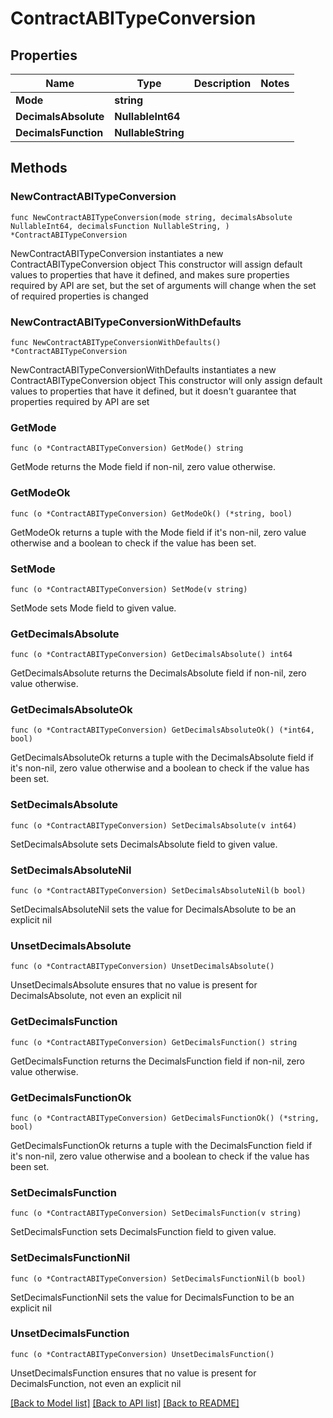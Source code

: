 # ContractABITypeConversion

## Properties

Name | Type | Description | Notes
------------ | ------------- | ------------- | -------------
**Mode** | **string** |  | 
**DecimalsAbsolute** | **NullableInt64** |  | 
**DecimalsFunction** | **NullableString** |  | 

## Methods

### NewContractABITypeConversion

`func NewContractABITypeConversion(mode string, decimalsAbsolute NullableInt64, decimalsFunction NullableString, ) *ContractABITypeConversion`

NewContractABITypeConversion instantiates a new ContractABITypeConversion object
This constructor will assign default values to properties that have it defined,
and makes sure properties required by API are set, but the set of arguments
will change when the set of required properties is changed

### NewContractABITypeConversionWithDefaults

`func NewContractABITypeConversionWithDefaults() *ContractABITypeConversion`

NewContractABITypeConversionWithDefaults instantiates a new ContractABITypeConversion object
This constructor will only assign default values to properties that have it defined,
but it doesn't guarantee that properties required by API are set

### GetMode

`func (o *ContractABITypeConversion) GetMode() string`

GetMode returns the Mode field if non-nil, zero value otherwise.

### GetModeOk

`func (o *ContractABITypeConversion) GetModeOk() (*string, bool)`

GetModeOk returns a tuple with the Mode field if it's non-nil, zero value otherwise
and a boolean to check if the value has been set.

### SetMode

`func (o *ContractABITypeConversion) SetMode(v string)`

SetMode sets Mode field to given value.


### GetDecimalsAbsolute

`func (o *ContractABITypeConversion) GetDecimalsAbsolute() int64`

GetDecimalsAbsolute returns the DecimalsAbsolute field if non-nil, zero value otherwise.

### GetDecimalsAbsoluteOk

`func (o *ContractABITypeConversion) GetDecimalsAbsoluteOk() (*int64, bool)`

GetDecimalsAbsoluteOk returns a tuple with the DecimalsAbsolute field if it's non-nil, zero value otherwise
and a boolean to check if the value has been set.

### SetDecimalsAbsolute

`func (o *ContractABITypeConversion) SetDecimalsAbsolute(v int64)`

SetDecimalsAbsolute sets DecimalsAbsolute field to given value.


### SetDecimalsAbsoluteNil

`func (o *ContractABITypeConversion) SetDecimalsAbsoluteNil(b bool)`

 SetDecimalsAbsoluteNil sets the value for DecimalsAbsolute to be an explicit nil

### UnsetDecimalsAbsolute
`func (o *ContractABITypeConversion) UnsetDecimalsAbsolute()`

UnsetDecimalsAbsolute ensures that no value is present for DecimalsAbsolute, not even an explicit nil
### GetDecimalsFunction

`func (o *ContractABITypeConversion) GetDecimalsFunction() string`

GetDecimalsFunction returns the DecimalsFunction field if non-nil, zero value otherwise.

### GetDecimalsFunctionOk

`func (o *ContractABITypeConversion) GetDecimalsFunctionOk() (*string, bool)`

GetDecimalsFunctionOk returns a tuple with the DecimalsFunction field if it's non-nil, zero value otherwise
and a boolean to check if the value has been set.

### SetDecimalsFunction

`func (o *ContractABITypeConversion) SetDecimalsFunction(v string)`

SetDecimalsFunction sets DecimalsFunction field to given value.


### SetDecimalsFunctionNil

`func (o *ContractABITypeConversion) SetDecimalsFunctionNil(b bool)`

 SetDecimalsFunctionNil sets the value for DecimalsFunction to be an explicit nil

### UnsetDecimalsFunction
`func (o *ContractABITypeConversion) UnsetDecimalsFunction()`

UnsetDecimalsFunction ensures that no value is present for DecimalsFunction, not even an explicit nil

[[Back to Model list]](../README.md#documentation-for-models) [[Back to API list]](../README.md#documentation-for-api-endpoints) [[Back to README]](../README.md)


